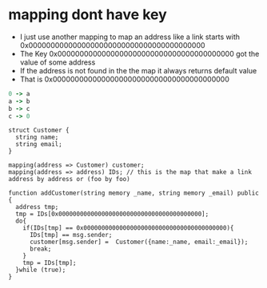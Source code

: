 # mapping dont have key

* I just use another mapping to map an address like a link starts with  0x0000000000000000000000000000000000000000
* The Key 0x0000000000000000000000000000000000000000 got the value of some address
* If the address is not found in the the map it always returns default value
* That is 0x0000000000000000000000000000000000000000

```ruby
0 -> a
a -> b
b -> c
c -> 0
```

```solidity
struct Customer {
  string name;
  string email;
}

mapping(address => Customer) customer;
mapping(address => address) IDs; // this is the map that make a link address by address or (foo by foo)

function addCustomer(string memory _name, string memory _email) public {
  address tmp;
  tmp = IDs[0x0000000000000000000000000000000000000000];
  do{
    if(IDs[tmp] == 0x0000000000000000000000000000000000000000){
      IDs[tmp] == msg.sender;
      customer[msg.sender] =  Customer({name:_name, email:_email});
      break;
    }
    tmp = IDs[tmp];
  }while (true);
}
```
